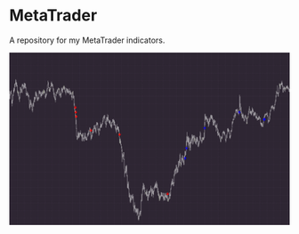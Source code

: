 # MetaTrader

A repository for my MetaTrader indicators.

![alt text](https://github.com/georgemarklow/MetaTrader/blob/master/MQL4/Indicators/Trend_Volume_Candle/Trend_Volume_Candle.PNG)
